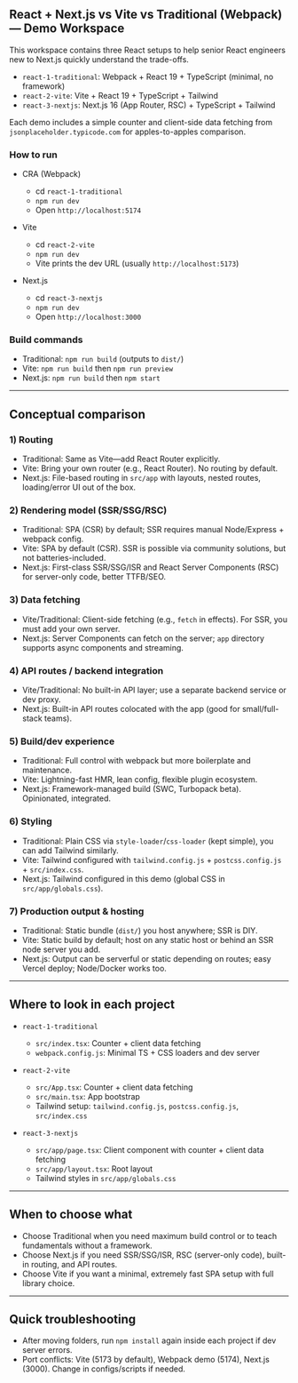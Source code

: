 ## React + Next.js vs Vite vs Traditional (Webpack) — Demo Workspace

This workspace contains three React setups to help senior React engineers new to Next.js quickly understand the trade-offs.

- `react-1-traditional`: Webpack + React 19 + TypeScript (minimal, no framework)
- `react-2-vite`: Vite + React 19 + TypeScript + Tailwind
- `react-3-nextjs`: Next.js 16 (App Router, RSC) + TypeScript + Tailwind


Each demo includes a simple counter and client-side data fetching from `jsonplaceholder.typicode.com` for apples-to-apples comparison.

### How to run

- CRA (Webpack)
  - cd `react-1-traditional`
  - `npm run dev`
  - Open `http://localhost:5174`

- Vite
  - cd `react-2-vite`
  - `npm run dev`
  - Vite prints the dev URL (usually `http://localhost:5173`)

- Next.js
  - cd `react-3-nextjs`
  - `npm run dev`
  - Open `http://localhost:3000`

### Build commands

- Traditional: `npm run build` (outputs to `dist/`)
- Vite: `npm run build` then `npm run preview`
- Next.js: `npm run build` then `npm start`

---

## Conceptual comparison

### 1) Routing

- Traditional: Same as Vite—add React Router explicitly.
- Vite: Bring your own router (e.g., React Router). No routing by default.
- Next.js: File-based routing in `src/app` with layouts, nested routes, loading/error UI out of the box.

### 2) Rendering model (SSR/SSG/RSC)

- Traditional: SPA (CSR) by default; SSR requires manual Node/Express + webpack config.
- Vite: SPA by default (CSR). SSR is possible via community solutions, but not batteries-included.
- Next.js: First-class SSR/SSG/ISR and React Server Components (RSC) for server-only code, better TTFB/SEO.

### 3) Data fetching

- Vite/Traditional: Client-side fetching (e.g., `fetch` in effects). For SSR, you must add your own server.
- Next.js: Server Components can fetch on the server; `app` directory supports async components and streaming.

### 4) API routes / backend integration

- Vite/Traditional: No built-in API layer; use a separate backend service or dev proxy.
- Next.js: Built-in API routes colocated with the app (good for small/full-stack teams).

### 5) Build/dev experience

- Traditional: Full control with webpack but more boilerplate and maintenance.
- Vite: Lightning-fast HMR, lean config, flexible plugin ecosystem.
- Next.js: Framework-managed build (SWC, Turbopack beta). Opinionated, integrated.

### 6) Styling

- Traditional: Plain CSS via `style-loader`/`css-loader` (kept simple), you can add Tailwind similarly.
- Vite: Tailwind configured with `tailwind.config.js` + `postcss.config.js` + `src/index.css`.
- Next.js: Tailwind configured in this demo (global CSS in `src/app/globals.css`).

### 7) Production output & hosting

- Traditional: Static bundle (`dist/`) you host anywhere; SSR is DIY.
- Vite: Static build by default; host on any static host or behind an SSR node server you add.
- Next.js: Output can be serverful or static depending on routes; easy Vercel deploy; Node/Docker works too.

---

## Where to look in each project

- `react-1-traditional`
  - `src/index.tsx`: Counter + client data fetching
  - `webpack.config.js`: Minimal TS + CSS loaders and dev server

- `react-2-vite`
  - `src/App.tsx`: Counter + client data fetching
  - `src/main.tsx`: App bootstrap
  - Tailwind setup: `tailwind.config.js`, `postcss.config.js`, `src/index.css`

- `react-3-nextjs`
  - `src/app/page.tsx`: Client component with counter + client data fetching
  - `src/app/layout.tsx`: Root layout
  - Tailwind styles in `src/app/globals.css`

---

## When to choose what

- Choose Traditional when you need maximum build control or to teach fundamentals without a framework.
- Choose Next.js if you need SSR/SSG/ISR, RSC (server-only code), built-in routing, and API routes.
- Choose Vite if you want a minimal, extremely fast SPA setup with full library choice.

---

## Quick troubleshooting

- After moving folders, run `npm install` again inside each project if dev server errors.
- Port conflicts: Vite (5173 by default), Webpack demo (5174), Next.js (3000). Change in configs/scripts if needed.
